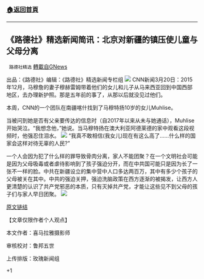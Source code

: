 ###  [:house:返回首頁](https://github.com/ourhimalayas/txt)
---

## 《路德社》精选新闻简讯：北京对新疆的镇压使儿童与父母分离
` 路德社精选` [轉載自GNews](https://gnews.org/zh-hans/995592/)

出品：《路德社》编辑：《路德社》精选新闻专栏组
![]()![](https://www.gnews.org/wp-content/uploads/2021/03/image001-44.png)
CNN新闻3月20日：2015年12月，马穆詹的妻子穆赫雷姆带着他们的女儿和儿子从马来西亚回到中国西部地区，去办理新护照。那是五年前的事了，从那以后就没见过他们。

本周，CNN的一个团队在南疆喀什找到了马穆特扬10岁的女儿Muhlise。

当被问到她是否有父亲要传达的信息时（自2017年以来从未与她通话），Muhlise开始哭泣。“我想念他，”她说。当马穆特扬在澳大利亚阿德莱德的家中观看这段视频时，他强忍住泪水。
![]()![](https://www.gnews.org/wp-content/uploads/2021/03/image005-17.png)
“我真不敢相信(我女儿)现在有这么高了……什么样的国家会这样对待无辜的人民?”

一个人会因为犯了什么样的罪导致骨肉分离，家人不能团聚？在一个文明社会可能是因为父母吸毒或者虐待影响到了孩子强迫分开，而在中共国可能只是因为长了一张不一样的脸。中共在新疆设立的集中营中人口多达两百万，其中有多少个孩子的父母被关在其中。中共的强迫关押，强迫洗脑政策在西方逐渐的被揭发，让西方人更清楚的认识了共产党邪恶的本质，只有灭掉共产党，才能让这些见不到父母的孩子们与家人早日团聚。
![]()![](https://www.gnews.org/wp-content/uploads/2021/03/image003-24.png)


[原文链结](https://edition.cnn.com/2021/03/18/china/xinjiang-uyghur-families-china-amnesty-report-exclusive-dst-intl-hnk/index.html)

【文章仅限作者个人观点】

本文作者：喜马拉雅摄影师

审核校对：鲁邦五世

上传排版：玫瑰新闻组

+1
